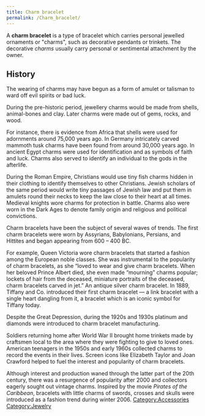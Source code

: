 ```yaml
---
title: Charm bracelet
permalink: /Charm_bracelet/
---
```


A **charm bracelet** is a type of bracelet which carries personal
jewelled ornaments or "charms", such as decorative pendants or trinkets.
The decorative *charms* usually carry personal or sentimental attachment
by the owner.

## History

The wearing of charms may have begun as a form of amulet or talisman to
ward off evil spirits or bad luck.

During the pre-historic period, jewellery charms would be made from
shells, animal-bones and clay. Later charms were made out of gems,
rocks, and wood.

For instance, there is evidence from Africa that shells were used for
adornments around 75,000 years ago. In Germany intricately carved
mammoth tusk charms have been found from around 30,000 years ago. In
ancient Egypt charms were used for identification and as symbols of
faith and luck. Charms also served to identify an individual to the gods
in the afterlife.

During the Roman Empire, Christians would use tiny fish charms hidden in
their clothing to identify themselves to other Christians. Jewish
scholars of the same period would write tiny passages of Jewish law and
put them in amulets round their necks to keep the law close to their
heart at all times. Medieval knights wore charms for protection in
battle. Charms also were worn in the Dark Ages to denote family origin
and religious and political convictions.

Charm bracelets have been the subject of several waves of trends. The
first charm bracelets were worn by Assyrians, Babylonians, Persians, and
Hittites and began appearing from 600 – 400 BC.

For example, Queen Victoria wore charm bracelets that started a fashion
among the European noble classes. She was instrumental to the popularity
of charm bracelets, as she “loved to wear and give charm bracelets. When
her beloved Prince Albert died, she even made “mourning” charms popular;
lockets of hair from the deceased, miniature portraits of the deceased,
charm bracelets carved in jet.” An antique silver charm bracelet. In
1889, Tiffany and Co. introduced their first charm bracelet — a link
bracelet with a single heart dangling from it, a bracelet which is an
iconic symbol for Tiffany today.

Despite the Great Depression, during the 1920s and 1930s platinum and
diamonds were introduced to charm bracelet manufacturing.

Soldiers returning home after World War II brought home trinkets made by
craftsmen local to the area where they were fighting to give to loved
ones. American teenagers in the 1950s and early 1960s collected charms
to record the events in their lives. Screen icons like Elizabeth Taylor
and Joan Crawford helped to fuel the interest and popularity of charm
bracelets.

Although interest and production waned through the latter part of the
20th century, there was a resurgence of popularity after 2000 and
collectors eagerly sought out vintage charms. Inspired by the movie
*Pirates of the Caribbean*, bracelets with little charms of swords,
crosses and skulls were introduced as a fashion trend during winter
2006. [Category:Accessories](/Category:Accessories "wikilink")
[Category:Jewelry](/Category:Jewelry "wikilink")